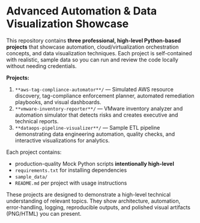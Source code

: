 # Advanced Automation & Data Visualization Showcase

This repository contains **three professional, high-level Python-based projects** that showcase automation, cloud/virtualization orchestration concepts, and data visualization techniques. Each project is self-contained with realistic, sample data so you can run and review the code locally without needing credentials.

**Projects:**
1. `**aws-tag-compliance-automator**/` — Simulated AWS resource discovery, tag-compliance enforcement planner, automated remediation playbooks, and visual dashboards.
2. `**vmware-inventory-reporter**/` — VMware inventory analyzer and automation simulator that detects risks and creates executive and technical reports.
3. `**dataops-pipeline-visualizer**/` — Sample ETL pipeline demonstrating data engineering automation, quality checks, and interactive visualizations for analytics.

Each project contains:
- production-quality Mock Python scripts **intentionally high-level**
- `requirements.txt` for installing dependencies
- `sample_data/` 
- `README.md` per project with usage instructions 

These projects are designed to demonstrate a high-level technical understanding of relevant topics. They show architecture, automation, error-handling, logging, reproducible outputs, and polished visual artifacts (PNG/HTML) you can present.
